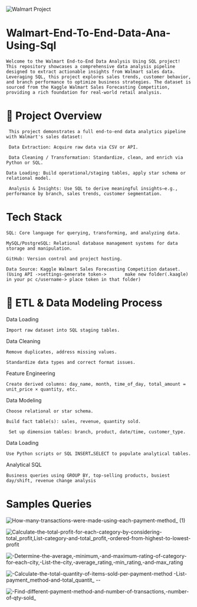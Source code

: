
![Walmart Project](https://github.com/user-attachments/assets/5b4801a3-66a6-49a7-823d-a51e6142ecf4)

# Walmart-End-To-End-Data-Ana-Using-Sql
 
    Welcome to the Walmart End-to-End Data Analysis Using SQL project! This repository showcases a comprehensive data analysis pipeline designed to extract actionable insights from Walmart sales data. Leveraging SQL, this project explores sales trends, customer behavior, and branch performance to optimize business strategies. The dataset is sourced from the Kaggle Walmart Sales Forecasting Competition, providing a rich foundation for real-world retail analysis.

  # 📍 Project Overview
     This project demonstrates a full end-to-end data analytics pipeline with Walmart's sales dataset:

     Data Extraction: Acquire raw data via CSV or API.

     Data Cleaning / Transformation: Standardize, clean, and enrich via Python or SQL.

    Data Loading: Build operational/staging tables, apply star schema or relational model.

     Analysis & Insights: Use SQL to derive meaningful insights—e.g., performance by branch, sales trends, customer segmentation.

# Tech Stack

    SQL: Core language for querying, transforming, and analyzing data.
    
    MySQL/PostgreSQL: Relational database management systems for data storage and manipulation.
    
    GitHub: Version control and project hosting.
    
    Data Source: Kaggle Walmart Sales Forecasting Competition dataset.(Using API ->settings-generate token->       make new folder(.kaagle) in your pc c/username-> place token in that folder)

#    🔄 ETL & Data Modeling Process
   Data Loading

    Import raw dataset into SQL staging tables.

Data Cleaning

    Remove duplicates, address missing values.
      
    Standardize data types and correct format issues.

Feature Engineering

    Create derived columns: day_name, month, time_of_day, total_amount = unit_price × quantity, etc. 

Data Modeling

    Choose relational or star schema.

    Build fact table(s): sales, revenue, quantity sold.

     Set up dimension tables: branch, product, date/time, customer_type.

Data Loading

    Use Python scripts or SQL INSERT…SELECT to populate analytical tables.

Analytical SQL

    Business queries using GROUP BY, top-selling products, busiest day/shift, revenue change analysis


# Samples Queries

![How-many-transactions-were-made-using-each-payment-method_ (1)](https://github.com/user-attachments/assets/fe86931b-1c48-4af6-b119-14caec04444b)

![Calculate-the-total-profit-for-each-category-by-considering-total_profit,List-category-and-total_profit,-ordered-from-highest-to-lowest-profit](https://github.com/user-attachments/assets/12b215f7-4a98-4ff4-98cb-8fa439108ba2)

![-Determine-the-average,-minimum,-and-maximum-rating-of-category-for-each-city,-List-the-city,-average_rating,-min_rating,-and-max_rating](https://github.com/user-attachments/assets/6855d134-03a1-41aa-8917-a87c1f74b5fa)

![-Calculate-the-total-quantity-of-items-sold-per-payment-method -List-payment_method-and-total_quantit_ --](https://github.com/user-attachments/assets/a3d91bcd-8348-45bc-874c-4f7ee808aaa9)

![-Find-different-payment-method-and-number-of-transactions,-number-of-qty-sold_](https://github.com/user-attachments/assets/4abdb26f-1572-4ddc-8727-ce1655d1c635)

